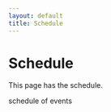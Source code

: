 ```yaml
---
layout: default
title: Schedule
---
```

# Schedule

This page has the schedule.

schedule of events
